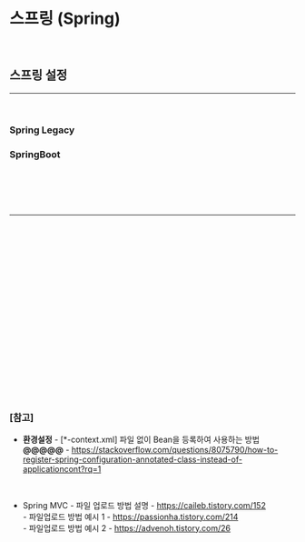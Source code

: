 # 스프링 (Spring)

<br>

## 스프링 설정
---

<br>

### Spring Legacy

### SpringBoot


<br><br><br>

## 
---


<br><br><br>
<br><br><br>
<br><br><br>
<br><br><br>
<br><br><br>
<br><br><br>



### [참고] <br>
  * **환경설정**
  *-* [*-context.xml] 파일 없이 Bean을 등록하여 사용하는 방법 **@@@@@** - https://stackoverflow.com/questions/8075790/how-to-register-spring-configuration-annotated-class-instead-of-applicationcont?rq=1 <br>

  <br>

  * Spring MVC
  *-* 파일 업로드 방법 설명 - https://caileb.tistory.com/152 <br>
  *-* 파일업로드 방법 예시 1 - https://passionha.tistory.com/214 <br>
  *-* 파일업로드 방법 예시 2 - https://advenoh.tistory.com/26 <br>

  